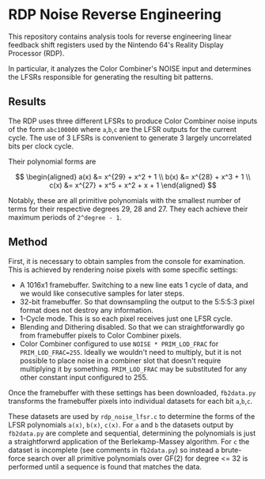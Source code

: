 # RDP Noise Reverse Engineering

This repository contains analysis tools for reverse engineering linear feedback shift registers used by the Nintendo 64's Reality Display Processor (RDP).

In particular, it analyzes the Color Combiner's NOISE input and determines the LFSRs responsible for generating the resulting bit patterns.

## Results

The RDP uses three different LFSRs to produce Color Combiner noise inputs of the form `abc100000` where `a`,`b`,`c` are the LFSR outputs for the current cycle. The use of 3 LFSRs is convenient to generate 3 largely uncorrelated bits per clock cycle.

Their polynomial forms are

$$
\begin{aligned}
a(x) &= x^{29} + x^2 + 1
\\
b(x) &= x^{28} + x^3 + 1
\\
c(x) &= x^{27} + x^5 + x^2 + x + 1
\end{aligned}
$$

Notably, these are all primitive polynomials with the smallest number of terms for their respective degrees 29, 28 and 27. They each achieve their maximum periods of `2^degree - 1`.

## Method

First, it is necessary to obtain samples from the console for examination. This is achieved by rendering noise pixels with some specific settings:
- A 1016x1 framebuffer. Switching to a new line eats 1 cycle of data, and we would like consecutive samples for later steps.
- 32-bit framebuffer. So that downsampling the output to the 5:5:5:3 pixel format does not destroy any information.
- 1-Cycle mode. This is so each pixel receives just one LFSR cycle.
- Blending and Dithering disabled. So that we can straightforwardly go from framebuffer pixels to Color Combiner pixels.
- Color Combiner configured to use `NOISE * PRIM_LOD_FRAC` for `PRIM_LOD_FRAC=255`. Ideally we wouldn't need to multiply, but it is not possible to place noise in a combiner slot that doesn't require multiplying it by something. `PRIM_LOD_FRAC` may be substituted for any other constant input configured to 255.

Once the framebuffer with these settings has been downloaded, `fb2data.py` transforms the framebuffer pixels into individual datasets for each bit `a`,`b`,`c`.

These datasets are used by `rdp_noise_lfsr.c` to determine the forms of the LFSR polynomials `a(x)`, `b(x)`, `c(x)`. For `a` and `b` the datasets output by `fb2data.py` are complete and sequential, determining the polynomials is just a straightforwrd application of the Berlekamp-Massey algorithm. For `c` the dataset is incomplete (see comments in `fb2data.py`) so instead a brute-force search over all primitive polynomials over GF(2) for degree <= 32 is performed until a sequence is found that matches the data.
